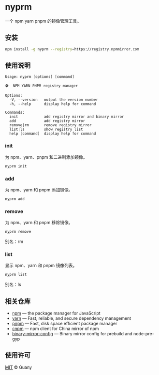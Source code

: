 # nyprm

一个 npm yarn pnpm 的镜像管理工具。

## 安装

```bash
npm install -g nyprm --registry=https://registry.npmmirror.com
```

## 使用说明

```text
Usage: nyprm [options] [command]

🛠️  NPM YARN PNPM registry manager

Options:
  -V, --version   output the version number
  -h, --help      display help for command

Commands:
  init            add registry mirror and binary mirror
  add             add registry mirror
  remove|rm       remove registry mirror
  list|ls         show registry list
  help [command]  display help for command
```

### init

为 npm、yarn、pnpm 和二进制添加镜像。

```bash
nyprm init
```

### add

为 npm、yarn 和 pnpm 添加镜像。

```bash
nyprm add
```

### remove

为 npm、yarn 和 pnpm 移除镜像。

```bash
nyprm remove
```

别名：rm

### list

显示 npm、yarn 和 pnpm 镜像列表。

```bash
nyprm list
```

别名：ls

## 相关仓库

- [npm](https://github.com/npm/cli) — the package manager for JavaScript
- [yarn](https://github.com/yarnpkg/yarn) — Fast, reliable, and secure dependency management
- [pnpm](https://github.com/pnpm/pnpm) — Fast, disk space efficient package manager
- [cnpm](https://github.com/cnpm/cnpm) — npm client for China mirror of npm
- [binary-mirror-config](https://github.com/cnpm/binary-mirror-config) — Binary mirror config for prebuild and node-pre-gyp

## 使用许可

[MIT](https://opensource.org/licenses/MIT) © Guany

